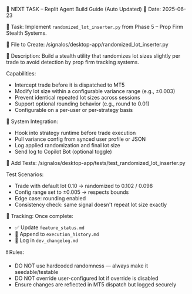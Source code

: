 📌 NEXT TASK – Replit Agent Build Guide (Auto Updated)
📅 Date: 2025-06-23

🧠 Task:
Implement `randomized_lot_inserter.py` from Phase 5 – Prop Firm Stealth Systems.

🔧 File to Create:
/signalos/desktop-app/randomized_lot_inserter.py

🧩 Description:
Build a stealth utility that randomizes lot sizes slightly per trade to avoid detection by prop firm tracking systems.

Capabilities:
- Intercept trade before it is dispatched to MT5
- Modify lot size within a configurable variance range (e.g., ±0.003)
- Prevent identical repeated lot sizes across sessions
- Support optional rounding behavior (e.g., round to 0.01)
- Configurable on a per-user or per-strategy basis

🔁 System Integration:
- Hook into strategy runtime before trade execution
- Pull variance config from synced user profile or JSON
- Log applied randomization and final lot size
- Send log to Copilot Bot (optional toggle)

🧪 Add Tests:
/signalos/desktop-app/tests/test_randomized_lot_inserter.py

Test Scenarios:
- Trade with default lot 0.10 → randomized to 0.102 / 0.098
- Config range set to ±0.005 → respects bounds
- Edge case: rounding enabled
- Consistency check: same signal doesn't repeat lot size exactly

📂 Tracking:
Once complete:
- ✅ Update `feature_status.md`
- 🧾 Append to `execution_history.md`
- 📘 Log in `dev_changelog.md`

❗ Rules:
- DO NOT use hardcoded randomness — always make it seedable/testable
- DO NOT override user-configured lot if override is disabled
- Ensure changes are reflected in MT5 dispatch but logged securely
